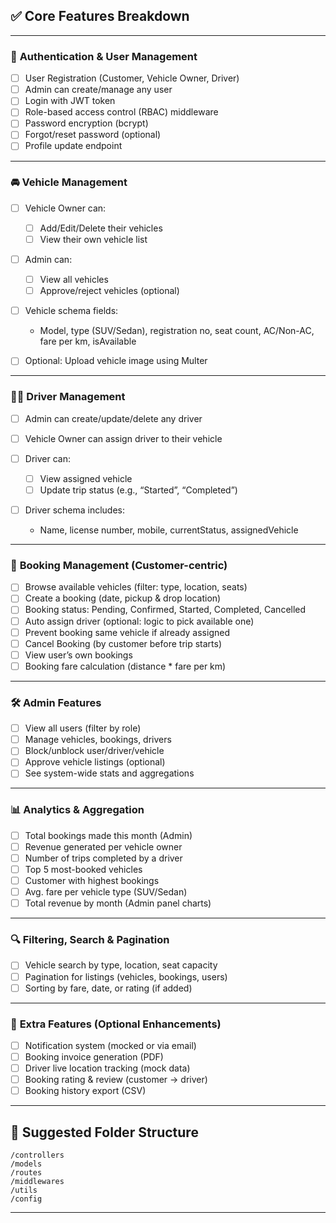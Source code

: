 
## ✅ **Core Features Breakdown**

---

### 👥 **Authentication & User Management**

* [ ] User Registration (Customer, Vehicle Owner, Driver)
* [ ] Admin can create/manage any user
* [ ] Login with JWT token
* [ ] Role-based access control (RBAC) middleware
* [ ] Password encryption (bcrypt)
* [ ] Forgot/reset password (optional)
* [ ] Profile update endpoint

---

### 🚘 **Vehicle Management**

* [ ] Vehicle Owner can:

  * [ ] Add/Edit/Delete their vehicles
  * [ ] View their own vehicle list
* [ ] Admin can:

  * [ ] View all vehicles
  * [ ] Approve/reject vehicles (optional)
* [ ] Vehicle schema fields:

  * Model, type (SUV/Sedan), registration no, seat count, AC/Non-AC, fare per km, isAvailable
* [ ] Optional: Upload vehicle image using Multer

---

### 🧑‍✈️ **Driver Management**

* [ ] Admin can create/update/delete any driver
* [ ] Vehicle Owner can assign driver to their vehicle
* [ ] Driver can:

  * [ ] View assigned vehicle
  * [ ] Update trip status (e.g., “Started”, “Completed”)
* [ ] Driver schema includes:

  * Name, license number, mobile, currentStatus, assignedVehicle

---

### 📆 **Booking Management (Customer-centric)**

* [ ] Browse available vehicles (filter: type, location, seats)
* [ ] Create a booking (date, pickup & drop location)
* [ ] Booking status: Pending, Confirmed, Started, Completed, Cancelled
* [ ] Auto assign driver (optional: logic to pick available one)
* [ ] Prevent booking same vehicle if already assigned
* [ ] Cancel Booking (by customer before trip starts)
* [ ] View user’s own bookings
* [ ] Booking fare calculation (distance \* fare per km)

---

### 🛠️ **Admin Features**

* [ ] View all users (filter by role)
* [ ] Manage vehicles, bookings, drivers
* [ ] Block/unblock user/driver/vehicle
* [ ] Approve vehicle listings (optional)
* [ ] See system-wide stats and aggregations

---

### 📊 **Analytics & Aggregation**

* [ ] Total bookings made this month (Admin)
* [ ] Revenue generated per vehicle owner
* [ ] Number of trips completed by a driver
* [ ] Top 5 most-booked vehicles
* [ ] Customer with highest bookings
* [ ] Avg. fare per vehicle type (SUV/Sedan)
* [ ] Total revenue by month (Admin panel charts)

---

### 🔍 **Filtering, Search & Pagination**

* [ ] Vehicle search by type, location, seat capacity
* [ ] Pagination for listings (vehicles, bookings, users)
* [ ] Sorting by fare, date, or rating (if added)

---

### 🔔 **Extra Features (Optional Enhancements)**

* [ ] Notification system (mocked or via email)
* [ ] Booking invoice generation (PDF)
* [ ] Driver live location tracking (mock data)
* [ ] Booking rating & review (customer → driver)
* [ ] Booking history export (CSV)

---

## 📁 Suggested Folder Structure

```
/controllers
/models
/routes
/middlewares
/utils
/config
```

---

